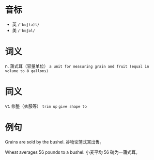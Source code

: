 # 音标

- 英 `/'bʊʃ(ə)l/`
- 美 `/'bʊʃəl/`

# 词义

n. 蒲式耳（容量单位）
`a unit for measuring grain and fruit (equal in volume to 8 gallons)`

# 同义

vt. 修整（衣服等）
`trim up` `give shape to`

# 例句

Grains are sold by the bushel.
谷物论蒲式耳出售。

Wheat averages 56 pounds to a bushel.
小麦平均 56 磅为一蒲式耳。



